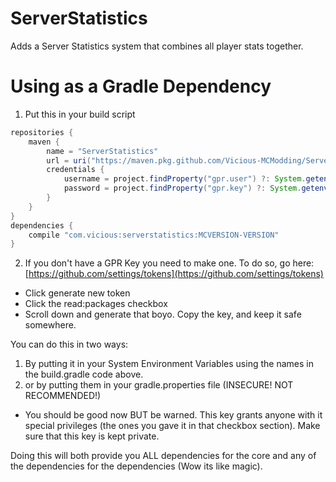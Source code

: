 # ServerStatistics
 Adds a Server Statistics system that combines all player stats together.
# Using as a Gradle Dependency
1. Put this in your build script
```gradle
repositories {
    maven {
        name = "ServerStatistics"
        url = uri("https://maven.pkg.github.com/Vicious-MCModding/ServerStatistics")
        credentials {
            username = project.findProperty("gpr.user") ?: System.getenv("GPR_USER")
            password = project.findProperty("gpr.key") ?: System.getenv("GPR_API_KEY")
        }
    }
}
dependencies {
    compile "com.vicious:serverstatistics:MCVERSION-VERSION"
}
```
2. If you don't have a GPR Key you need to make one. To do so, go here: [https://github.com/settings/tokens](https://github.com/settings/tokens)
* Click generate new token
* Click the read:packages checkbox
* Scroll down and generate that boyo. Copy the key, and keep it safe somewhere.

You can do this in two ways:

1. By putting it in your System Environment Variables using the names in the build.gradle code above.
2. or by putting them in your gradle.properties file (INSECURE! NOT RECOMMENDED!)

* You should be good now BUT be warned. This key grants anyone with it special privileges (the ones you gave it in that checkbox section). Make sure that this key is kept private.

Doing this will both provide you ALL dependencies for the core and any of the dependencies for the dependencies (Wow its like magic).
